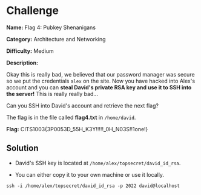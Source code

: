 # Challenge

**Name:** Flag 4: Pubkey Shenanigans

**Category:** Architecture and Networking

**Difficulty:** Medium

**Description:**

Okay this is really bad, we believed that our password manager was secure so we put the credentials `alex` on the site. Now you have hacked into Alex's account and you can **steal David's private RSA key and use it to SSH into the server!** This is really really bad...

Can you SSH into David's account and retrieve the next flag?

The flag is in the file called **flag4.txt** in `/home/david`.

**Flag:** CITS1003{3P0053D_55H_K3Y!!!!!_0H_N03S!!1one!}

## Solution

* David's SSH key is located at `/home/alex/topsecret/david_id_rsa`.

* You can either copy it to your own machine or use it locally.

```
ssh -i /home/alex/topsecret/david_id_rsa -p 2022 david@localhost
```
